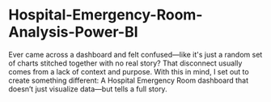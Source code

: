# Hospital-Emergency-Room-Analysis-Power-BI
Ever came across a dashboard and felt confused—like it's just a random set of charts stitched together with no real story? That disconnect usually comes from a lack of context and purpose. With this in mind, I set out to create something different: A Hospital Emergency Room dashboard that doesn’t just visualize data—but tells a full story.
